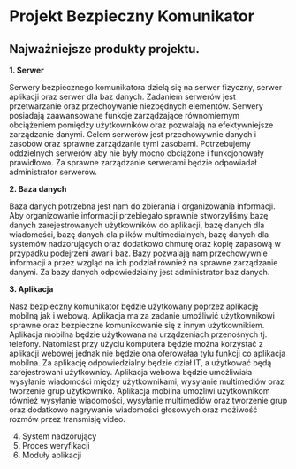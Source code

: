 # Projekt Bezpieczny Komunikator
## Najważniejsze produkty projektu.

**1. Serwer**

Serwery bezpiecznego komunikatora dzielą się na serwer fizyczny, serwer aplikacji oraz serwer dla baz danych.
Zadaniem serwerów jest przetwarzanie oraz przechoywanie niezbędnych elementów. Serwery posiadają zaawansowane funkcje zarządzające równomiernym obciążeniem pomiędzy użytkowników oraz pozwalają na efektywniejsze zarządzanie danymi. Celem serwerów jest przechowywnie danych i zasobów oraz sprawne zarządzanie tymi zasobami. Potrzebujemy oddzielnych serwerów aby nie były mocno obciążone i funkcjonowały prawidłowo. Za sprawne zarządzanie serwerami będzie odpowiadał administrator serwerów.

**2. Baza danych**

Baza danych potrzebna jest nam do zbierania i organizowania informacji. Aby organizowanie informacji przebiegało sprawnie stworzyliśmy bazę danych zarejestrowanych użytkowników do aplikacji, bazę danych dla wiadomości, bazę danych dla plików multimedialnych, bazę danych dla systemów nadzorujących oraz dodatkowo chmurę oraz kopię zapasową w przypadku podejrzeni awarii baz. Bazy pozwalają nam przechowywnie informacji a przez wzgląd na ich podział również na sprawne zarządzanie danymi. Za bazy danych odpowiedzialny jest administrator baz danych. 

**3. Aplikacja**

Nasz bezpieczny komunikator będzie użytkowany poprzez aplikację mobilną jak i webową. Aplikacja ma za zadanie umożliwić użytkownikowi sprawne oraz bezpieczne komunikowanie się z innym użytkownikiem. Aplikacja mobilna będzie użytkowana na urządzeniach przenośnych tj. telefony. Natomiast przy użyciu komputera będzie można korzystać z aplikacji webowej jednak nie będzie ona oferowałaa tylu funkcji co aplikacja mobilna. Za aplikację odpowiedzialny będzie dział IT, a użytkować będą zarejestrowani użytkownicy. Aplikacja webowa będzie umożliwiała wysyłanie wiadomości między użytkownikami, wysyłanie multimediów oraz tworzenie grup użytkownikó. Aplikacja mobilna umożliwi użytkownikom również wysyłanie wiadomości, wysyłanie multimediów oraz tworzenie grup oraz dodatkowo nagrywanie wiadomości głosowych oraz możiwość rozmów przez transmisję video.


4. System nadzorujący
5. Proces weryfikacji
6. Moduły aplikacji
